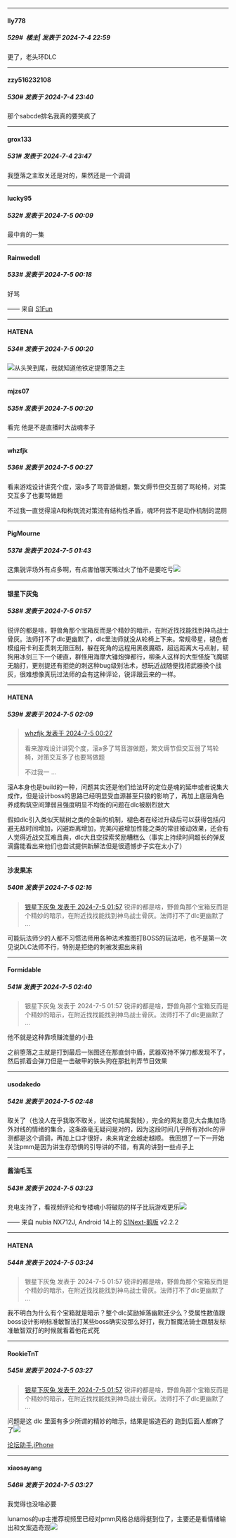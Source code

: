 ﻿
*****

####  lly778  
##### 529#         楼主| 发表于 2024-7-4 22:59

更了，老头环DLC


*****

####  zzy516232108  
##### 530#       发表于 2024-7-4 23:40

那个sabcde排名我真的要笑疯了


*****

####  grox133  
##### 531#       发表于 2024-7-4 23:47

我堕落之主取关还是对的，果然还是一个调调


*****

####  lucky95  
##### 532#       发表于 2024-7-5 00:09

最中肯的一集


*****

####  Rainwedell  
##### 533#       发表于 2024-7-5 00:18

好骂

—— 来自 [S1Fun](https://s1fun.koalcat.com)


*****

####  HATENA  
##### 534#       发表于 2024-7-5 00:20

<img src="https://static.saraba1st.com/image/smiley/face2017/066.png" referrerpolicy="no-referrer">从头笑到尾，我就知道他铁定提堕落之主

*****

####  mjzs07  
##### 535#       发表于 2024-7-5 00:20

看完 他是不是直播时大战魂孝子


*****

####  whzfjk  
##### 536#       发表于 2024-7-5 00:27

看来游戏设计讲究个度，滚a多了骂音游做题，繁文缛节但交互弱了骂轮椅，对策交互多了也要骂做题

不过我一直觉得滚A和构筑流对策流有结构性矛盾，魂环何尝不是动作机制的混厕


*****

####  PigMourne  
##### 537#       发表于 2024-7-5 01:43

这集锐评场外有点多啊，有点害怕哪天嘴过火了怕不是要吃亏<img src="https://static.saraba1st.com/image/smiley/face2017/009.gif" referrerpolicy="no-referrer">


*****

####  银星下灰兔  
##### 538#       发表于 2024-7-5 01:57

锐评的都是啥，野兽角那个宝箱反而是个精妙的暗示，在附近找找能找到神鸟战士骨灰。法师打不了dlc更幽默了，dlc里法师就没从轮椅上下来。常规帚星，褪色者模组用卡利亚贯刺无限压制，躲在死角的远程用黑夜魔砺，超远距离大弓点射，韧狗用冰剑三下一个硬直，群怪用海摩大锤炮弹都行，柳条人这样的大型怪旋飞魔砺无脑打，更别提还有拒绝的刺这种bug级别法术，想玩近战随便找把武器换个战灰，很难想像真玩过法师的会有这种评论，锐评跟云来的一样。


*****

####  HATENA  
##### 539#       发表于 2024-7-5 02:09

<blockquote><a href="httphttps://bbs.saraba1st.com/2b/forum.php?mod=redirect&amp;goto=findpost&amp;pid=65484492&amp;ptid=2144272" target="_blank">whzfjk 发表于 2024-7-5 00:27</a>

看来游戏设计讲究个度，滚a多了骂音游做题，繁文缛节但交互弱了骂轮椅，对策交互多了也要骂做题

不过我一 ...</blockquote>
滚A本身也是build的一种，问题其实还是他们给法环的定位是魂的延申或者说集大成作，但是设计boss的思路已经明显受血源甚至只狼的影响了，再加上底层角色养成构筑空间薄弱且强度明显不均衡的问题在dlc被剧烈放大

假如dlc引入类似天赋树之类的全新的机制，褪色者在经过升级后可以获得包括闪避无敌时间增加，闪避距离增加，完美闪避增加性能之类的常驻被动效果，还会有人觉得近战交互难且粪，dlc大且空探索奖励糟糕么（事实上持续时间超长的弹反滴露能看出来他们也尝试提供新解法但是很遗憾步子实在太小了）


*****

####  沙发果冻  
##### 540#       发表于 2024-7-5 02:16

<blockquote><a href="httphttps://bbs.saraba1st.com/2b/forum.php?mod=redirect&amp;goto=findpost&amp;pid=65485189&amp;ptid=2144272" target="_blank">银星下灰兔 发表于 2024-7-5 01:57</a>
锐评的都是啥，野兽角那个宝箱反而是个精妙的暗示，在附近找找能找到神鸟战士骨灰。法师打不了dlc更幽默了 ...</blockquote>
可能玩法师少的人都不习惯法师用各种法术推图打BOSS的玩法吧，也不是第一次见说DLC法师不行，特别是拒绝的刺被发掘出来前


*****

####  Formidable  
##### 541#       发表于 2024-7-5 02:40

<blockquote>银星下灰兔 发表于 2024-7-5 01:57
锐评的都是啥，野兽角那个宝箱反而是个精妙的暗示，在附近找找能找到神鸟战士骨灰。法师打不了dlc更幽默了 ...</blockquote>
他不就是这种靠喷赚流量的小丑

之前堕落之主就是打到最后一张图还在那直剑中盾，武器双持不弹刀都发现不了，然后抓着会弹刀但是一击破甲的铁头狗在那批判弄节目效果


*****

####  usodakedo  
##### 542#       发表于 2024-7-5 02:48

取关了（也没人在乎我取不取关，说这句纯属我贱），完全的网友意见大合集加场外对线的情绪的集合，这条路毫无疑问是对的，因为这段时间几乎所有对dlc的评测都是这个调调，再加上口才很好，未来肯定会越走越顺。
我回想了一下一开始关注pmm是因为讲生存恐惧的引导讲的不错，有真的讲到一些点子上


*****

####  酱油毛玉  
##### 543#       发表于 2024-7-5 03:23

充电支持了，看视频评论和专楼魂小将破防的样子比玩游戏更乐<img src="https://static.saraba1st.com/image/smiley/face2017/067.png" referrerpolicy="no-referrer">

—— 来自 nubia NX712J, Android 14上的 [S1Next-鹅版](https://github.com/ykrank/S1-Next/releases) v2.2.2

*****

####  HATENA  
##### 544#       发表于 2024-7-5 03:24

<blockquote>银星下灰兔 发表于 2024-7-5 01:57
锐评的都是啥，野兽角那个宝箱反而是个精妙的暗示，在附近找找能找到神鸟战士骨灰。法师打不了dlc更幽默了 ...</blockquote>
我不明白为什么有个宝箱就是暗示？整个dlc奖励掉落幽默还少么？受属性数值跟boss设计影响标准敏智法打某些boss确实没那么好打，我力智魔法骑士跟朋友标准敏智双打的时候就看着他花式死

*****

####  RookieTnT  
##### 545#       发表于 2024-7-5 03:27

<blockquote><a href="httphttps://bbs.saraba1st.com/2b/forum.php?mod=redirect&amp;goto=findpost&amp;pid=65485189&amp;ptid=2144272" target="_blank">银星下灰兔 发表于 2024-7-5 01:57</a>
锐评的都是啥，野兽角那个宝箱反而是个精妙的暗示，在附近找找能找到神鸟战士骨灰。法师打不了dlc更幽默了 ...</blockquote>
问题是这 dlc 里面有多少所谓的精妙的暗示，结果是锻造石的 跑到后面人都麻了了<img src="https://static.saraba1st.com/image/smiley/face2017/001.png" referrerpolicy="no-referrer">

[论坛助手,iPhone](https://bbs.saraba1st.com/2b/forum.php?mod=viewthread&amp;tid=2029836)

*****

####  xiaosayang  
##### 546#       发表于 2024-7-5 03:27

我觉得也没啥必要

lunamos的up主推荐视频里已经对pmm风格总结得挺到位了，主要还是看情绪输出和文案造奇观<img src="https://static.saraba1st.com/image/smiley/face2017/009.gif" referrerpolicy="no-referrer">

